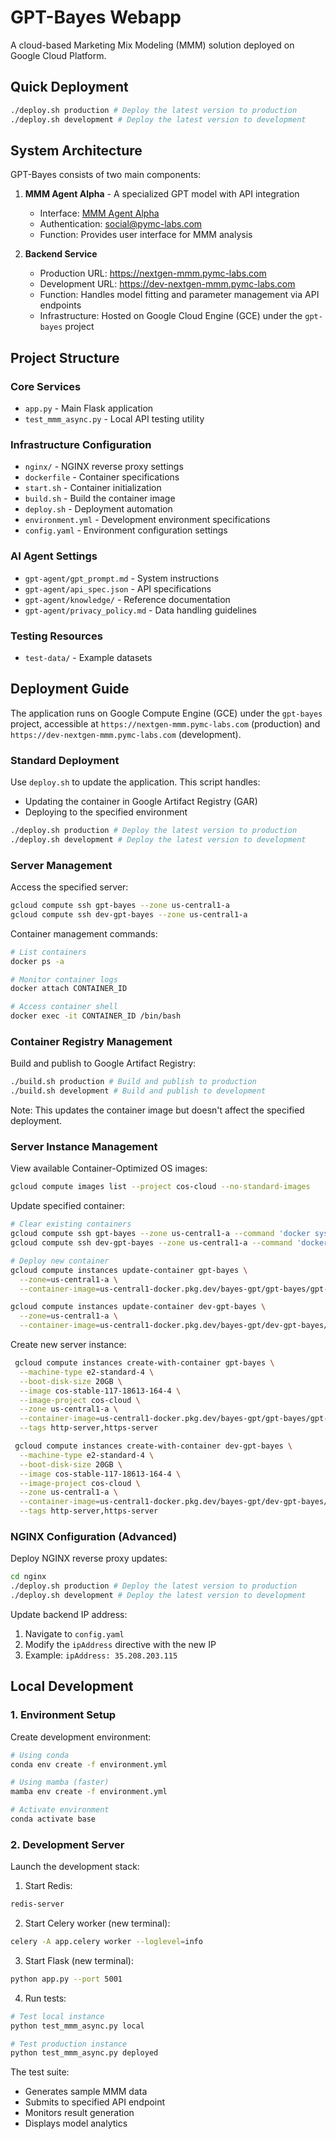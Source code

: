 # GPT-Bayes Webapp

A cloud-based Marketing Mix Modeling (MMM) solution deployed on Google Cloud Platform.

## Quick Deployment
```bash
./deploy.sh production # Deploy the latest version to production
./deploy.sh development # Deploy the latest version to development
```

## System Architecture

GPT-Bayes consists of two main components:

1. **MMM Agent Alpha** - A specialized GPT model with API integration
   - Interface: [MMM Agent Alpha](https://chatgpt.com/g/g-67927a520a9481919cc163eb51bf1a3d-mmm-agent-alpha-2-0)
   - Authentication: social@pymc-labs.com
   - Function: Provides user interface for MMM analysis

2. **Backend Service**
   - Production URL: https://nextgen-mmm.pymc-labs.com
   - Development URL: https://dev-nextgen-mmm.pymc-labs.com
   - Function: Handles model fitting and parameter management via API endpoints
   - Infrastructure: Hosted on Google Cloud Engine (GCE) under the `gpt-bayes` project

## Project Structure

### Core Services
- `app.py` - Main Flask application
- `test_mmm_async.py` - Local API testing utility

### Infrastructure Configuration
- `nginx/` - NGINX reverse proxy settings
- `dockerfile` - Container specifications
- `start.sh` - Container initialization
- `build.sh` - Build the container image
- `deploy.sh` - Deployment automation
- `environment.yml` - Development environment specifications
- `config.yaml` - Environment configuration settings

### AI Agent Settings
- `gpt-agent/gpt_prompt.md` - System instructions
- `gpt-agent/api_spec.json` - API specifications
- `gpt-agent/knowledge/` - Reference documentation
- `gpt-agent/privacy_policy.md` - Data handling guidelines

### Testing Resources
- `test-data/` - Example datasets

## Deployment Guide

The application runs on Google Compute Engine (GCE) under the `gpt-bayes` project, accessible at `https://nextgen-mmm.pymc-labs.com` (production) and `https://dev-nextgen-mmm.pymc-labs.com` (development).

### Standard Deployment

Use `deploy.sh` to update the application. This script handles:
- Updating the container in Google Artifact Registry (GAR)
- Deploying to the specified environment

```bash
./deploy.sh production # Deploy the latest version to production
./deploy.sh development # Deploy the latest version to development
```

### Server Management

Access the specified server:
```bash
gcloud compute ssh gpt-bayes --zone us-central1-a
gcloud compute ssh dev-gpt-bayes --zone us-central1-a
```

Container management commands:
```bash
# List containers
docker ps -a

# Monitor container logs
docker attach CONTAINER_ID

# Access container shell
docker exec -it CONTAINER_ID /bin/bash
```


### Container Registry Management

Build and publish to Google Artifact Registry:
```bash
./build.sh production # Build and publish to production
./build.sh development # Build and publish to development
```

Note: This updates the container image but doesn't affect the specified deployment.

### Server Instance Management

View available Container-Optimized OS images:
```bash
gcloud compute images list --project cos-cloud --no-standard-images
```

Update specified container:
```bash
# Clear existing containers
gcloud compute ssh gpt-bayes --zone us-central1-a --command 'docker system prune -f -a'
gcloud compute ssh dev-gpt-bayes --zone us-central1-a --command 'docker system prune -f -a'

# Deploy new container
gcloud compute instances update-container gpt-bayes \
  --zone=us-central1-a \
  --container-image=us-central1-docker.pkg.dev/bayes-gpt/gpt-bayes/gpt-bayes:latest

gcloud compute instances update-container dev-gpt-bayes \
  --zone=us-central1-a \
  --container-image=us-central1-docker.pkg.dev/bayes-gpt/dev-gpt-bayes/dev-gpt-bayes:latest
```

Create new server instance:
```bash
 gcloud compute instances create-with-container gpt-bayes \
  --machine-type e2-standard-4 \
  --boot-disk-size 20GB \
  --image cos-stable-117-18613-164-4 \
  --image-project cos-cloud \
  --zone us-central1-a \
  --container-image=us-central1-docker.pkg.dev/bayes-gpt/gpt-bayes/gpt-bayes:latest \
  --tags http-server,https-server

 gcloud compute instances create-with-container dev-gpt-bayes \
  --machine-type e2-standard-4 \
  --boot-disk-size 20GB \
  --image cos-stable-117-18613-164-4 \
  --image-project cos-cloud \
  --zone us-central1-a \
  --container-image=us-central1-docker.pkg.dev/bayes-gpt/dev-gpt-bayes/dev-gpt-bayes:latest \
  --tags http-server,https-server
```

### NGINX Configuration (Advanced)

Deploy NGINX reverse proxy updates:
```bash
cd nginx
./deploy.sh production # Deploy the latest version to production
./deploy.sh development # Deploy the latest version to development
```

Update backend IP address:
1. Navigate to `config.yaml`
2. Modify the `ipAddress` directive with the new IP
3. Example: `ipAddress: 35.208.203.115`

## Local Development

### 1. Environment Setup

Create development environment:
```bash
# Using conda
conda env create -f environment.yml

# Using mamba (faster)
mamba env create -f environment.yml

# Activate environment
conda activate base
```

### 2. Development Server

Launch the development stack:

1. Start Redis:
```bash
redis-server
```

2. Start Celery worker (new terminal):
```bash
celery -A app.celery worker --loglevel=info
```

3. Start Flask (new terminal):
```bash
python app.py --port 5001
```

4. Run tests:
```bash
# Test local instance
python test_mmm_async.py local

# Test production instance
python test_mmm_async.py deployed
```

The test suite:
- Generates sample MMM data
- Submits to specified API endpoint
- Monitors result generation
- Displays model analytics
